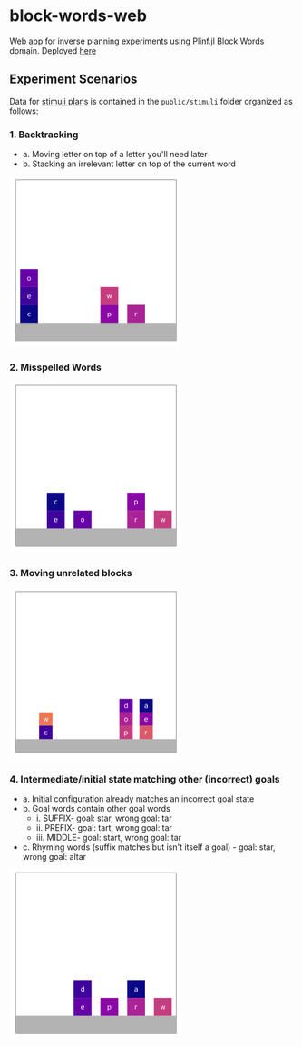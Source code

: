 # block-words-web
Web app for inverse planning experiments using Plinf.jl Block Words domain.
Deployed [here](https://plinf-abdee.web.app/) 

## Experiment Scenarios
Data for [stimuli plans](https://docs.google.com/presentation/d/1x_hYhpUz88JUVGs_6K2DFTL7uCX_RffJBpbHSfulPWQ/edit?usp=sharing) is contained in the `public/stimuli` folder organized as follows:
### 1. Backtracking
- a. Moving letter on top of a letter you'll need later
- b. Stacking an irrelevant letter on top of the current word 

<img src="public/stimuli/1/1/experiment-1-1.gif"  height="300" />

### 2. Misspelled Words

<img src="public/stimuli/2/1/experiment-2-1.gif"  height="300" />

### 3. Moving unrelated blocks

<img src="public/stimuli/3/2/experiment-3-2.gif"  height="300" />

### 4. Intermediate/initial state matching other (incorrect) goals
- a. Initial configuration already matches an incorrect goal state
- b. Goal words contain other goal words
    - i. SUFFIX- goal: star, wrong goal: tar
    - ii. PREFIX- goal: tart, wrong goal: tar
    - iii. MIDDLE- goal: start, wrong goal: tar
- c. Rhyming words (suffix matches but isn't itself a goal)
        - goal: star, wrong goal: altar

<img src="public/stimuli/4/2/experiment-4-2.gif"  height="300" />


